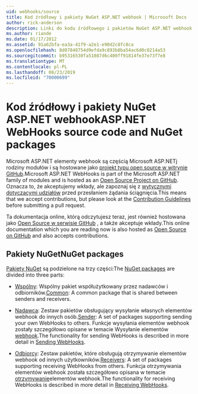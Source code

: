 ```yaml
---
uid: webhooks/source
title: Kod źródłowy i pakiety NuGet ASP.NET webhook | Microsoft Docs
author: rick-anderson
description: Linki do kodu źródłowego i pakietów NuGet ASP.NET webhook
ms.author: riande
ms.date: 01/17/2012
ms.assetid: 91a62bfa-ea3a-41f9-a2e1-e90d2c8fc8ca
ms.openlocfilehash: 8d07848754d9efda9c893b8ba54ac6d0c0214a53
ms.sourcegitcommit: b95316530fa51087d6c400ff91814fe37e73f7e8
ms.translationtype: MT
ms.contentlocale: pl-PL
ms.lasthandoff: 08/23/2019
ms.locfileid: "70000699"
---
```

# <a name="aspnet-webhooks-source-code-and-nuget-packages"></a><span data-ttu-id="ee1a6-103">Kod źródłowy i pakiety NuGet ASP.NET webhook</span><span class="sxs-lookup"><span data-stu-id="ee1a6-103">ASP.NET WebHooks source code and NuGet packages</span></span>

<span data-ttu-id="ee1a6-104">Microsoft ASP.NET elementy webhook są częścią Microsoft ASP.NETj rodziny modułów i są hostowane jako [projekt typu open source w witrynie GitHub](https://github.com/aspnet/WebHooks).</span><span class="sxs-lookup"><span data-stu-id="ee1a6-104">Microsoft ASP.NET WebHooks is part of the Microsoft ASP.NET family of modules and is hosted as an [Open Source Project on GitHub](https://github.com/aspnet/WebHooks).</span></span> <span data-ttu-id="ee1a6-105">Oznacza to, że akceptujemy wkłady, ale zapoznaj się z [wytycznymi dotyczącymi udziałów](https://github.com/aspnet/Home/blob/master/CONTRIBUTING.md) przed przesłaniem żądania ściągnięcia.</span><span class="sxs-lookup"><span data-stu-id="ee1a6-105">This means that we accept contributions, but please look at the [Contribution Guidelines](https://github.com/aspnet/Home/blob/master/CONTRIBUTING.md) before submitting a pull request.</span></span>

<span data-ttu-id="ee1a6-106">Ta dokumentacja online, którą odczytujesz teraz, jest również hostowana jako [Open Source w serwisie GitHub](http://docs.asp.net/en/latest/contribute/style-guide.html#style-guide) , a także akceptuje wkłady.</span><span class="sxs-lookup"><span data-stu-id="ee1a6-106">This online documentation which you are reading now is also hosted as [Open Source on GitHub](http://docs.asp.net/en/latest/contribute/style-guide.html#style-guide) and also accepts contributions.</span></span>

## <a name="nuget-packages"></a><span data-ttu-id="ee1a6-107">Pakiety NuGet</span><span class="sxs-lookup"><span data-stu-id="ee1a6-107">NuGet packages</span></span>

<span data-ttu-id="ee1a6-108">[Pakiety NuGet](https://nuget.org/packages?q=Microsoft.AspNet.WebHooks) są podzielone na trzy części:</span><span class="sxs-lookup"><span data-stu-id="ee1a6-108">The [NuGet packages](https://nuget.org/packages?q=Microsoft.AspNet.WebHooks) are divided into three parts:</span></span>

* <span data-ttu-id="ee1a6-109">[Wspólny](https://www.nuget.org/packages?q=Microsoft.AspNet.WebHooks.Common): Wspólny pakiet współużytkowany przez nadawców i odbiorników.</span><span class="sxs-lookup"><span data-stu-id="ee1a6-109">[Common](https://www.nuget.org/packages?q=Microsoft.AspNet.WebHooks.Common): A common package that is shared between senders and receivers.</span></span>

* <span data-ttu-id="ee1a6-110">[Nadawca](https://www.nuget.org/packages?q=Microsoft.AspNet.WebHooks.Custom): Zestaw pakietów obsługujący wysyłanie własnych elementów webhook do innych osób.</span><span class="sxs-lookup"><span data-stu-id="ee1a6-110">[Sender](https://www.nuget.org/packages?q=Microsoft.AspNet.WebHooks.Custom): A set of packages supporting sending your own WebHooks to others.</span></span> <span data-ttu-id="ee1a6-111">Funkcje wysyłania elementów webhook zostały szczegółowo opisane w temacie Wysyłanie elementów [webhook](sending/senders.md).</span><span class="sxs-lookup"><span data-stu-id="ee1a6-111">The functionality for sending WebHooks is described in more detail in [Sending WebHooks](sending/senders.md).</span></span>

* <span data-ttu-id="ee1a6-112">[Odbiorcy](https://www.nuget.org/packages?q=Microsoft.AspNet.WebHooks.Receivers): Zestaw pakietów, które obsługują otrzymywanie elementów webhook od innych użytkowników.</span><span class="sxs-lookup"><span data-stu-id="ee1a6-112">[Receivers](https://www.nuget.org/packages?q=Microsoft.AspNet.WebHooks.Receivers): A set of packages supporting receiving WebHooks from others.</span></span> <span data-ttu-id="ee1a6-113">Funkcja otrzymywania elementów webhook została szczegółowo opisana w temacie [otrzymywanie](receiving/index.md)elementów webhook.</span><span class="sxs-lookup"><span data-stu-id="ee1a6-113">The functionality for receiving WebHooks is described in more detail in [Receiving WebHooks](receiving/index.md).</span></span>
